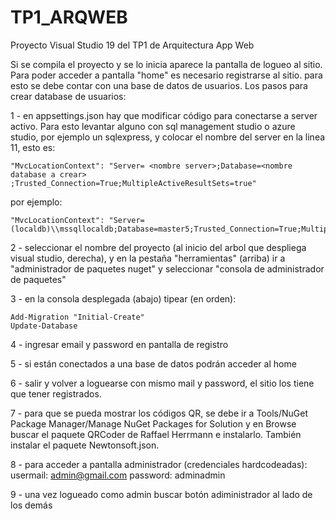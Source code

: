 # TP1_ARQWEB
Proyecto Visual Studio 19 del TP1 de Arquitectura App Web

Si se compila el proyecto y se lo inicia aparece la pantalla de logueo al sitio.
Para poder acceder a pantalla "home" es necesario registrarse al sitio. para esto se debe contar con una base de datos de usuarios.
Los pasos para crear database de usuarios:

1 - en appsettings.json hay que modificar código para conectarse a server activo. Para esto levantar alguno con sql management studio o azure studio, por ejemplo un sqlexpress, y
 colocar el nombre del server en la linea 11, esto es:
	  
   
   
    "MvcLocationContext": "Server= <nombre server>;Database=<nombre database a crear> ;Trusted_Connection=True;MultipleActiveResultSets=true"
  

por ejemplo:	

	
    
    "MvcLocationContext": "Server=(localdb)\\mssqllocaldb;Database=master5;Trusted_Connection=True;MultipleActiveResultSets=true"
  

2 - seleccionar el nombre del proyecto (al inicio del arbol que despliega visual studio, derecha), y en la pestaña "herramientas" (arriba) ir a "administrador de paquetes nuget"
y seleccionar "consola de administrador de paquetes"

3 - en la consola desplegada (abajo) tipear (en orden):

  	Add-Migration "Initial-Create"
    Update-Database

 

4 - ingresar email y password en pantalla de registro

5 - si están conectados a una base de datos podrán acceder al home

6 - salir y volver a loguearse con mismo mail y password, el sitio los tiene que tener registrados.

7 - para que se pueda mostrar los códigos QR, se debe ir a Tools/NuGet Package Manager/Manage NuGet Packages for Solution
y en Browse buscar el paquete QRCoder de Raffael Herrmann e instalarlo. También instalar el paquete Newtonsoft.json.

8 - para acceder a pantalla administrador (credenciales hardcodeadas):
	usermail: admin@gmail.com
	password: adminadmin

9 - una vez logueado como admin buscar botón adiministrador al lado de los demás
